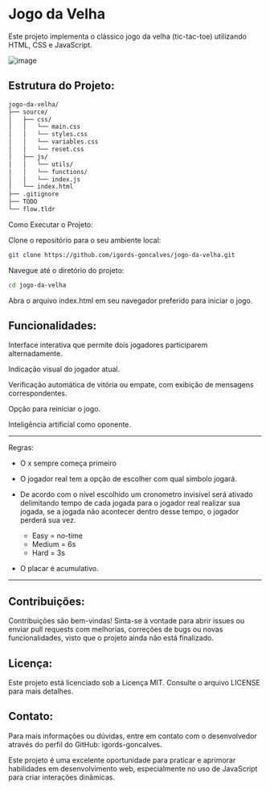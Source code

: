 # Jogo da Velha

Este projeto implementa o clássico jogo da velha (tic-tac-toe) utilizando HTML, CSS e JavaScript.

![image](https://github.com/user-attachments/assets/c3ab6bdc-9593-467d-bd86-dc2ee4670d28)

## Estrutura do Projeto:

```bash
jogo-da-velha/
├── source/
│   ├── css/
│   │   └── main.css
│   │   └── styles.css
│   │   └── variables.css
│   │   └── reset.css
│   ├── js/
│   │   └── utils/
│   │   └── functions/
│   │   └── index.js
│   └── index.html
├── .gitignore
├── TODO
└── flow.tldr
```
Como Executar o Projeto:

Clone o repositório para o seu ambiente local:


```bash
git clone https://github.com/igords-goncalves/jogo-da-velha.git
```

Navegue até o diretório do projeto:

```bash
cd jogo-da-velha
```

Abra o arquivo index.html em seu navegador preferido para iniciar o jogo.

## Funcionalidades:

Interface interativa que permite dois jogadores participarem alternadamente.

Indicação visual do jogador atual.

Verificação automática de vitória ou empate, com exibição de mensagens correspondentes.

Opção para reiniciar o jogo.

Inteligência artificial como oponente.

___

Regras:

- O x sempre começa primeiro
  
- O jogador real tem a opção de escolher com qual simbolo jogará.

- De acordo com o nível escolhido um cronometro invisível será ativado delimitando tempo de cada jogada para o jogador real realizar sua jogada, se a jogada não acontecer dentro desse tempo, o jogador perderá sua vez. 

  - Easy = no-time
  - Medium = 6s
  - Hard = 3s

- O placar é acumulativo.
___

## Contribuições:

Contribuições são bem-vindas! Sinta-se à vontade para abrir issues ou enviar pull requests com melhorias, correções de bugs ou novas funcionalidades, visto que o projeto ainda não está finalizado.

## Licença:

Este projeto está licenciado sob a Licença MIT. Consulte o arquivo LICENSE para mais detalhes.

## Contato:

Para mais informações ou dúvidas, entre em contato com o desenvolvedor através do perfil do GitHub: igords-goncalves.

Este projeto é uma excelente oportunidade para praticar e aprimorar habilidades em desenvolvimento web, especialmente no uso de JavaScript para criar interações dinâmicas.
